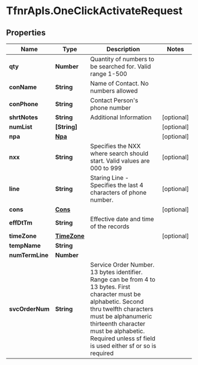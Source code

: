 # TfnrApIs.OneClickActivateRequest

## Properties
Name | Type | Description | Notes
------------ | ------------- | ------------- | -------------
**qty** | **Number** | Quantity of numbers to be searched for. Valid range 1-500 | 
**conName** | **String** | Name of Contact. No numbers allowed | 
**conPhone** | **String** | Contact Person&#39;s phone number | 
**shrtNotes** | **String** | Additional Information | [optional] 
**numList** | **[String]** |  | [optional] 
**npa** | [**Npa**](Npa.md) |  | [optional] 
**nxx** | **String** | Specifies the NXX where search should start. Valid values are 000 to 999 | [optional] 
**line** | **String** | Staring Line - Specifies the last 4 characters of phone number. | [optional] 
**cons** | [**Cons**](Cons.md) |  | [optional] 
**effDtTm** | **String** | Effective date and time of the records | 
**timeZone** | [**TimeZone**](TimeZone.md) |  | [optional] 
**tempName** | **String** |  | 
**numTermLine** | **Number** |  | 
**svcOrderNum** | **String** | Service Order Number. 13 bytes identifier. Range can be from 4 to 13 bytes. First character must be alphabetic. Second thru twelfth characters must be alphanumeric thirteenth character must be alphabetic. Required unless sf field is used either sf or so is required  | 


